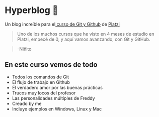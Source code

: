 # Hyperblog 👺
Un blog increíble para el[ curso de Git y Github](https://platzi.com/cursos/git-github/ " curso de Git y Github") de [Platzi](https://platzi.com/ "Platzi")
>Uno de los muchos cursos que he visto en 4 meses de estudio en Platzi, empecé de 0, y aquí vamos avanzando, con Git y GitHub.

>-Niñito

## En este curso vemos de todo
* Todos los comandos de Git
* El flujo de trabajo en Github
* El verdadero amor por las buenas prácticas
* Trucos muy locos del profesor
* Las personalidades múltiples de Freddy
* Creado by me
* Incluye ejemplos en Windows, Linux y Mac